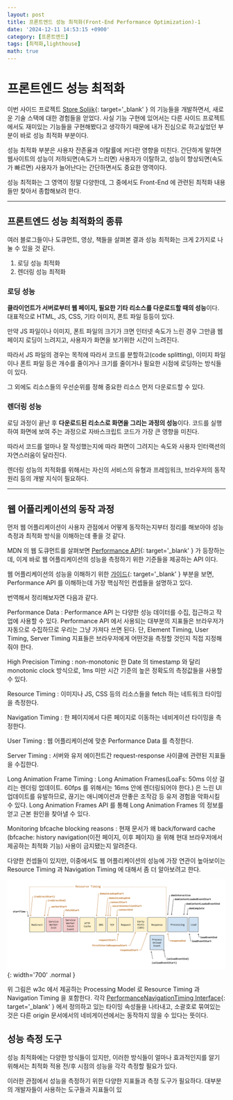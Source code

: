 ```yaml
---
layout: post
title: 프론트엔드 성능 최적화(Front-End Performance Optimization)-1
date: '2024-12-11 14:53:15 +0900'
category: [프론트엔드]
tags: [최적화,lighthouse]
math: true
---
```


# 프론트엔드 성능 최적화
이번 사이드 프로젝트 [Store Soljik](https://github.com/momo1108/StoreSoljik){: target='_blank' } 의 기능들을 개발하면서, 새로운 기술 스택에 대한 경험들을 얻었다. 사실 기능 구현에 있어서는 다른 사이드 프로젝트에서도 재미있는 기능들을 구현해봤다고 생각하기 때문에 내가 진심으로 하고싶었던 부분이 바로 성능 최적화 부분이다.

성능 최적화 부분은 사용자 잔존율과 이탈률에 커다란 영향을 미친다. 간단하게 말하면 웹사이트의 성능이 저하되면(속도가 느리면) 사용자가 이탈하고, 성능이 향상되면(속도가 빠르면) 사용자가 늘어난다는 간단하면서도 중요한 영역이다.

성능 최적화는 그 영역이 정말 다양한데, 그 중에서도 Front-End 에 관련된 최적화 내용들만 찾아서 종합해보려 한다.

---

## 프론트엔드 성능 최적화의 종류
여러 블로그들이나 도큐먼트, 영상, 책들을 살펴본 결과 성능 최적화는 크게 2가지로 나눌 수 있을 것 같다.

1. 로딩 성능 최적화
2. 렌더링 성능 최적화

### 로딩 성능
**클라이언트가 서버로부터 웹 페이지, 필요한 기타 리소스를 다운로드할 때의 성능**이다. 대표적으로 HTML, JS, CSS, 기타 이미지, 폰트 파일 등등이 있다.

만약 JS 파일이나 이미지, 폰트 파일의 크기가 크면 인터넷 속도가 느린 경우 그만큼 웹 페이지 로딩이 느려지고, 사용자가 화면을 보기위한 시간이 느려진다.

따라서 JS 파일의 경우는 목적에 따라서 코드를 분할하고(code splitting), 이미지 파일이나 폰트 파일 등은 개수를 줄이거나 크기를 줄이거나 필요한 시점에 로딩하는 방식들이 있다.

그 외에도 리소스들의 우선순위를 정해 중요한 리소스 먼저 다운로드할 수 있다.

### 렌더링 성능
로딩 과정이 끝난 후 **다운로드된 리소스로 화면을 그리는 과정의 성능**이다. 코드를 실행하여 화면에 보여 주는 과정으로 자바스크립트 코드가 가장 큰 영향을 미친다.

따라서 코드를 얼마나 잘 작성했는지에 따라 화면이 그려지는 속도와 사용자 인터랙션의 자연스러움이 달라진다.

렌더링 성능의 치적화를 위해서는 자신의 서비스의 유형과 프레임워크, 브라우저의 동작 원리 등의 개발 지식이 필요하다.

---

## 웹 어플리케이션의 동작 과정
먼저 웹 어플리케이션이 사용자 관점에서 어떻게 동작하는지부터 정리를 해보아야 성능 측정과 최적화 방식을 이해하는데 좋을 것 같다.

MDN 의 웹 도큐먼트를 살펴보면 [Performance API](https://developer.mozilla.org/en-US/docs/Web/API/Performance_API){: target='_blank' } 가 등장하는데, 이게 바로 웹 어플리케이션의 성능을 측정하기 위한 기준들을 제공하는 API 이다.

웹 어플리케이션의 성능을 이해하기 위한 [가이드](https://developer.mozilla.org/en-US/docs/Web/API/Performance_API#guides){: target='_blank' } 부분을 보면, Performance API 를 이해하는데 가장 핵심적인 컨셉들을 설명하고 있다.

번역해서 정리해보자면 다음과 같다.

Performance Data
: Performance API 는 다양한 성능 데이터를 수집, 접근하고 작업에 사용할 수 있다. Performance API 에서 사용되는 대부분의 지표들은 브라우저가 자동으로 수집하므로 우리는 그냥 가져다 쓰면 된다. 단, Element Timing, User Timing, Server Timing 지표들은 브라우저에게 어떤것을 측정할 것인지 직접 지정해줘야 한다.

High Precision Timing
: non-monotonic 한 Date 의 timestamp 와 달리 monotonic clock 방식으로, 1ms 미만 시간 기준의 높은 정확도의 측정값들을 사용할 수 있다.

Resource Timing
: 이미지나 JS, CSS 등의 리소스들을 fetch 하는 네트워크 타이밍을 측정한다.

Navigation Timing
: 한 페이지에서 다른 페이지로 이동하는 네비게이션 타이밍을 측정한다.

User Timing
: 웹 어플리케이션에 맞춘 Performance Data 를 측정한다.

Server Timing
: 서버와 유저 에이전트간 request-response 사이클에 관련된 지표들을 수집한다.

Long Animation Frame Timing
: Long Animation Frames(LoaFs: 50ms 이상 걸리는 렌더링 업데이트. 60fps 를 위해서는 16ms 안에 렌더링되어야 한다.) 은 느린 UI 업데이트를 유발하므로, 끊기는 애니메이션과 안좋은 조작감 등 유저 경험을 악화시킬 수 있다. Long Animation Frames API 를 통해 Long Animation Frames 의 정보를 얻고 근본 원인을 찾아낼 수 있다.

Monitoring bfcache blocking reasons
: 현재 문서가 왜 back/forward cache (bfcache: history navigation(이전 페이지, 이후 페이지) 을 위해 현대 브라우저에서 제공하는 최적화 기능) 사용이 금지됐는지 알려준다.

다양한 컨셉들이 있지만, 이중에서도 웹 어플리케이션의 성능에 가장 연관이 높아보이는 Resource Timing 과 Navigation Timing 에 대해서 좀 더 알아보려고 한다.

![timestamp-diagram](/assets/img/captures/1_timestamp-diagram.png){: width='700' .normal }

위 그림은 w3c 에서 제공하는 Processing Model 로 Resource Timing 과 Navigation Timing 을 포함한다. 각각 [PerformanceNavigationTiming Interface](https://w3c.github.io/navigation-timing/#dom-performancenavigationtiming){: target='_blank' } 에서 정의하고 있는 타이밍 속성들을 나타내고, 소괄호로 묶여있는 것은 다른 origin 문서에서의 네비게이션에서는 동작하지 않을 수 있다는 뜻이다.




## 성능 측정 도구
성능 최적화에는 다양한 방식들이 있지만, 이러한 방식들이 얼마나 효과적인지를 알기 위해서는 최적화 적용 전/후 시점의 성능을 각각 측정할 필요가 있다.

이러한 관점에서 성능을 측정하기 위한 다양한 지표들과 측정 도구가 필요하다. 대부분의 개발자들이 사용하는 도구들과 지표들이 있